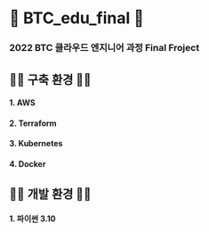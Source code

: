 # 📣 BTC_edu_final 📣
### 2022 BTC 클라우드 엔지니어 과정 Final Froject
##
## 🚗🚗 구축 환경 🚗🚗 
#### 1. AWS 
#### 2. Terraform 
#### 3. Kubernetes 
#### 4. Docker
##
## 🍟🍟 개발 환경 🍟🍟 
#### 1. 파이썬 3.10 

